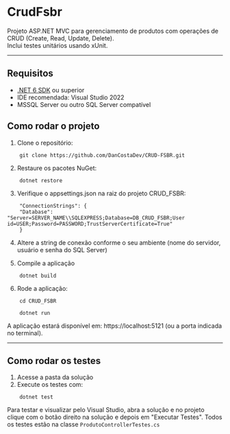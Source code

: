 # CrudFsbr

Projeto ASP.NET MVC para gerenciamento de produtos com operações de CRUD (Create, Read, Update, Delete).  
Inclui testes unitários usando xUnit.

---

## Requisitos

- [.NET 6 SDK](https://dotnet.microsoft.com/en-us/download/dotnet/6.0) ou superior
- IDE recomendada: Visual Studio 2022
- MSSQL Server ou outro SQL Server compatível

## Como rodar o projeto

1. Clone o repositório:
```
	git clone https://github.com/DanCostaDev/CRUD-FSBR.git
```
2. Restaure os pacotes NuGet:
```
	dotnet restore
```
3. Verifique o appsettings.json na raiz do projeto CRUD_FSBR:
```
	"ConnectionStrings": {
  	"Database": "Server=SERVER_NAME\\SQLEXPRESS;Database=DB_CRUD_FSBR;User id=USER;Password=PASSWORD;TrustServerCertificate=True"
	}
```
4. Altere a string de conexão conforme o seu ambiente (nome do servidor, usuário e senha do SQL Server)

5. Compile a aplicação
```
	dotnet build
```
6. Rode a aplicação:
```
	cd CRUD_FSBR

	dotnet run
```
A aplicação estará disponível em: https://localhost:5121 (ou a porta indicada no terminal).

---

## Como rodar os testes

1. Acesse a pasta da solução
2. Execute os testes com:
```
	dotnet test
```

Para testar e visualizar pelo Visual Studio, abra a solução e no projeto clique com o botão direito na solução e depois em "Executar Testes". Todos os testes estão na classe ```ProdutoControllerTestes.cs```